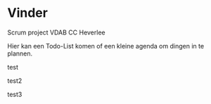 # Vinder
Scrum project VDAB CC Heverlee

Hier kan een Todo-List komen of een kleine agenda om dingen in te plannen.

test

test2

test3
